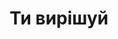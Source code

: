 ---
layout: archive_film
permalink: ua/archive/2021/extra-short/you-decide

title: Ти вирішуй
director: Anja Giele
country: Німеччина
description_short: "Хто я? І ким я насправді прагну бути? Чи відчуваю я себе комфортно з людиною, якою я є зараз?..."
description: "Хто я? І ким я насправді прагну бути? Чи відчуваю я себе комфортно з людиною, якою я є зараз? Ці екзистенційні питання завжди актуальні. Ми всі рано чи пізно з ними стикаємося. Реклама про молоду жінку, яка в період карантину намагається знайти свій стиль та особистість. Різні окуляри/оправи означають різні стилі та риси характеру. Вона випробовує їх усі, оскільки має свободу вибору завдяки опції \"Домашня примірка\" від ace&tate."
category: extra-short
image_folder: images/films/archive/2021/extra-short/you-decide
is_winner: false
submission_year: 2021
lang: ua
---